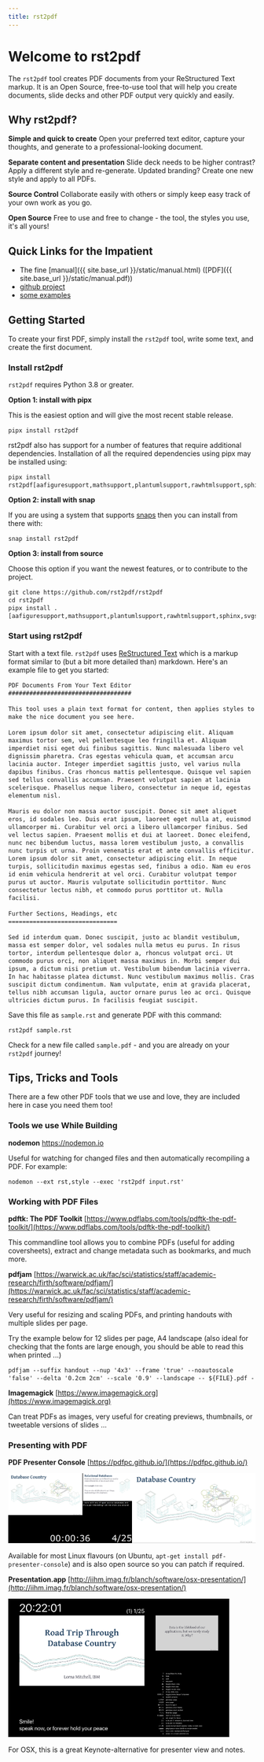 ```yaml
---
title: rst2pdf
---
```

# Welcome to rst2pdf

The `rst2pdf` tool creates PDF documents from your ReStructured Text markup.  It is an Open Source, free-to-use tool that will help you create documents, slide decks and other PDF output very quickly and easily.

## Why rst2pdf?

**Simple and quick to create**  Open your preferred text editor, capture your thoughts, and generate to a professional-looking document.

**Separate content and presentation** Slide deck needs to be higher contrast?  Apply a different style and re-generate.  Updated branding? Create one new style and apply to all PDFs.

**Source Control** Collaborate easily with others or simply keep easy track of your own work as you go.

**Open Source** Free to use and free to change - the tool, the styles you use, it's all yours!

## Quick Links for the Impatient

* The fine [manual]({{ site.base_url }}/static/manual.html) ([PDF]({{ site.base_url }}/static/manual.pdf))
* [github project](https://github.com/rst2pdf/rst2pdf)
* [some examples](/examples)

## Getting Started

To create your first PDF, simply install the `rst2pdf` tool, write some text, and create the first document.

### Install rst2pdf

`rst2pdf` requires Python 3.8 or greater.

**Option 1: install with pipx**

This is the easiest option and will give the most recent stable release.

```
pipx install rst2pdf
```

rst2pdf also has support for a number of features that require additional dependencies. Installation of all the required dependencies using pipx may be installed using:

```
pipx install rst2pdf[aafiguresupport,mathsupport,plantumlsupport,rawhtmlsupport,sphinx,svgsupport]
```

**Option 2: install with snap**

If you are using a system that supports [snaps](https://snapcraft.io/)
then you can install from there with:

```
snap install rst2pdf
```

**Option 3: install from source**

Choose this option if you want the newest features, or to contribute to the project.

```
git clone https://github.com/rst2pdf/rst2pdf
cd rst2pdf
pipx install .[aafiguresupport,mathsupport,plantumlsupport,rawhtmlsupport,sphinx,svgsupport]
```

### Start using rst2pdf

Start with a text file.  `rst2pdf` uses [ReStructured Text](http://docutils.sourceforge.net/rst.html) which is a markup format similar to (but a bit more detailed than) markdown.  Here's an example file to get you started:

```
PDF Documents From Your Text Editor
###################################

This tool uses a plain text format for content, then applies styles to make the nice document you see here.

Lorem ipsum dolor sit amet, consectetur adipiscing elit. Aliquam maximus tortor sem, vel pellentesque leo fringilla et. Aliquam imperdiet nisi eget dui finibus sagittis. Nunc malesuada libero vel dignissim pharetra. Cras egestas vehicula quam, et accumsan arcu lacinia auctor. Integer imperdiet sagittis justo, vel varius nulla dapibus finibus. Cras rhoncus mattis pellentesque. Quisque vel sapien sed tellus convallis accumsan. Praesent volutpat sapien at lacinia scelerisque. Phasellus neque libero, consectetur in neque id, egestas elementum nisl.

Mauris eu dolor non massa auctor suscipit. Donec sit amet aliquet eros, id sodales leo. Duis erat ipsum, laoreet eget nulla at, euismod ullamcorper mi. Curabitur vel orci a libero ullamcorper finibus. Sed vel lectus sapien. Praesent mollis et dui at laoreet. Donec eleifend, nunc nec bibendum luctus, massa lorem vestibulum justo, a convallis nunc turpis ut urna. Proin venenatis erat et ante convallis efficitur. Lorem ipsum dolor sit amet, consectetur adipiscing elit. In neque turpis, sollicitudin maximus egestas sed, finibus a odio. Nam eu eros id enim vehicula hendrerit at vel orci. Curabitur volutpat tempor purus ut auctor. Mauris vulputate sollicitudin porttitor. Nunc consectetur lectus nibh, et commodo purus porttitor ut. Nulla facilisi.

Further Sections, Headings, etc
===============================

Sed id interdum quam. Donec suscipit, justo ac blandit vestibulum, massa est semper dolor, vel sodales nulla metus eu purus. In risus tortor, interdum pellentesque dolor a, rhoncus volutpat orci. Ut commodo purus orci, non aliquet massa maximus in. Morbi semper dui ipsum, a dictum nisi pretium ut. Vestibulum bibendum lacinia viverra. In hac habitasse platea dictumst. Nunc vestibulum maximus mollis. Cras suscipit dictum condimentum. Nam vulputate, enim at gravida placerat, tellus nibh accumsan ligula, auctor ornare purus leo ac orci. Quisque ultricies dictum purus. In facilisis feugiat suscipit.
```

Save this file as `sample.rst` and generate PDF with this command:

```
rst2pdf sample.rst
```

Check for a new file called `sample.pdf` - and you are already on your `rst2pdf` journey!

## Tips, Tricks and Tools

There are a few other PDF tools that we use and love, they are included here in case you need them too!

### Tools we use While Building

**nodemon** <https://nodemon.io>

Useful for watching for changed files and then automatically recompiling a PDF. For example:

    nodemon --ext rst,style --exec 'rst2pdf input.rst'

### Working with PDF Files

**pdftk: The PDF Toolkit** [https://www.pdflabs.com/tools/pdftk-the-pdf-toolkit/](https://www.pdflabs.com/tools/pdftk-the-pdf-toolkit/)

This commandline tool allows you to combine PDFs (useful for adding coversheets), extract and change metadata such as bookmarks, and much more.

**pdfjam** [https://warwick.ac.uk/fac/sci/statistics/staff/academic-research/firth/software/pdfjam/](https://warwick.ac.uk/fac/sci/statistics/staff/academic-research/firth/software/pdfjam/)

Very useful for resizing and scaling PDFs, and printing handouts with multiple slides per page.

Try the example below for 12 slides per page, A4 landscape (also ideal for checking that the fonts are large enough, you should be able to read this when printed ...)

```
pdfjam --suffix handout --nup '4x3' --frame 'true' --noautoscale 'false' --delta '0.2cm 2cm' --scale '0.9' --landscape -- ${FILE}.pdf -
```

**Imagemagick** [https://www.imagemagick.org](https://www.imagemagick.org)

Can treat PDFs as images, very useful for creating previews, thumbnails, or tweetable versions of slides ...

### Presenting with PDF

**PDF Presenter Console** [https://pdfpc.github.io/](https://pdfpc.github.io/)

<img src="images/pdfpc.png" alt="screenshot of pdfpc in action" />

Available for most Linux flavours (on Ubuntu, `apt-get install pdf-presenter-console`) and is also open source so you can patch if required.

**Presentation.app** [http://iihm.imag.fr/blanch/software/osx-presentation/](http://iihm.imag.fr/blanch/software/osx-presentation/)

<img src="images/presentation-app-presenter-view.png" alt="speaker view screen of presentation.app" />

For OSX, this is a great Keynote-alternative for presenter view and notes.

